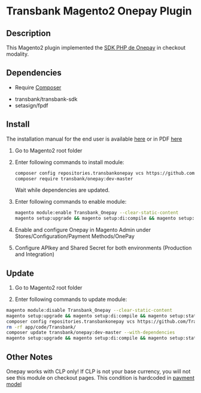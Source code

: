 # Transbank Magento2 Onepay Plugin

## Description

This Magento2 plugin implemented the [SDK PHP de Onepay](https://github.com/TransbankDevelopers/transbank-sdk-php) in checkout modality. 

## Dependencies

- Require [Composer](https://getcomposer.org)

* transbank/transbank-sdk
* setasign/fpdf

## Install

The installation manual for the end user is available [here](docs/INSTALLATION.md) or in PDF [here](https://github.com/TransbankDevelopers/transbank-plugin-magento2-onepay/raw/master/docs/INSTALLATION.pdf
)

1. Go to Magento2 root folder

2. Enter following commands to install module:

    ```bash
    composer config repositories.transbankonepay vcs https://github.com/TransbankDevelopers/transbank-plugin-magento2-onepay.git
	composer require transbank/onepay:dev-master
    ```
   Wait while dependencies are updated.

3. Enter following commands to enable module:

    ```bash
    magento module:enable Transbank_Onepay --clear-static-content
	magento setup:upgrade && magento setup:di:compile && magento setup:static-content:deploy
    ```
4. Enable and configure Onepay in Magento Admin under Stores/Configuration/Payment Methods/OnePay

5. Configure APIkey and Shared Secret for both environments (Production and Integration)

## Update

1. Go to Magento2 root folder

2. Enter following commands to update module:
```bash
magento module:disable Transbank_Onepay --clear-static-content
magento setup:upgrade && magento setup:di:compile && magento setup:static-content:deploy
composer config repositories.transbankonepay vcs https://github.com/TransbankDevelopers/transbank-plugin-magento2-onepay.git
rm -rf app/code/Transbank/
composer update transbank/onepay:dev-master --with-dependencies
magento setup:upgrade && magento setup:di:compile && magento setup:static-content:deploy
```
## Other Notes

Onepay works with CLP only! If CLP is not your base currency, you will not see this module on checkout pages. This condition is hardcoded in [payment model](https://github.com/TransbankDevelopers/transbank-plugin-magento2-onepay/blob/master/Model/Onepay.php)